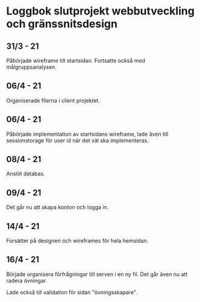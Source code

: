 # Loggbok slutprojekt webbutveckling och gränssnitsdesign

## 31/3 - 21

Påbörjade wireframe till startsidan. Fortsatte också med målgruppsanalysen.

## 06/4 - 21

Organiserade filerna i client projektet. 

## 06/4 - 21

Påbörjade implementation av startsidans wireframe, lade även till sessionstorage för user id när det väl ska implementeras.

## 08/4 - 21

Anslöt databas.

## 09/4 - 21

Det går nu att skapa konton och logga in.

## 14/4 - 21

Forsätter på designen och wireframes för hela hemsidan.

## 16/4 - 21

Började organisera förfrågningar till serven i en ny fil. Det går även nu att radera övningar. 

Lade också till validation för sidan "övningsskapare".